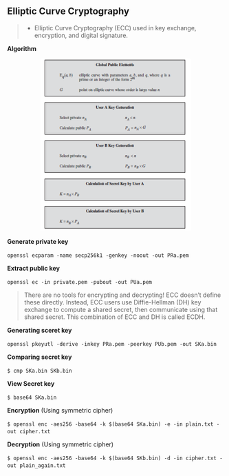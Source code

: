 ## Elliptic Curve Cryptography

> - Elliptic Curve Cryptography (ECC) used in key exchange, encryption, and digital signature.

**Algorithm**

<p align=center>
  <img src="Figures/Fig-10.7.png" width="350" height="400" />
</p>                                                     

**Generate private key**

``openssl ecparam -name secp256k1 -genkey -noout -out PRa.pem``

**Extract public key**

``openssl ec -in private.pem -pubout -out PUa.pem``


> There are no tools for encrypting and decrypting! ECC doesn’t define these directly. Instead, ECC users use Diffie-Hellman (DH) key exchange to compute a shared secret, then communicate using that shared secret. This combination of ECC and DH is called ECDH.


**Generating sceret key**

``openssl pkeyutl -derive -inkey PRa.pem -peerkey PUb.pem -out SKa.bin``

**Comparing secret key**

``$ cmp SKa.bin SKb.bin``

**View Secret key**

``$ base64 SKa.bin``

**Encryption** (Using symmetric cipher)

``$ openssl enc -aes256 -base64 -k $(base64 SKa.bin) -e -in plain.txt -out cipher.txt``

**Decryption** (Using symmetric cipher)

``$ openssl enc -aes256 -base64 -k $(base64 SKb.bin) -d -in cipher.txt -out plain_again.txt``
